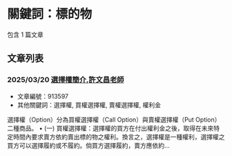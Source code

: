 # 關鍵詞：標的物

包含 1 篇文章

## 文章列表

### 2025/03/20 [選擇權簡介,許文昌老師](../../articles/913597_%E9%81%B8%E6%93%87%E6%AC%8A%E7%B0%A1%E4%BB%8B%2C%E8%A8%B1%E6%96%87%E6%98%8C%E8%80%81%E5%B8%AB.md)
- 文章編號：913597
- 其他關鍵詞：選擇權, 買權選擇權, 賣權選擇權, 權利金

選擇權（Option）分為買權選擇權（Call Option）與賣權選擇權（Put Option）二種商品。 • (一) 買權選擇權：選擇權的買方在付出權利金之後，取得在未來特定時間內要求賣方依約賣出標的物之權利。換言之，選擇權是一種權利，選擇權之買方可以選擇履約或不履約。倘買方選擇履約，賣方應依約...
